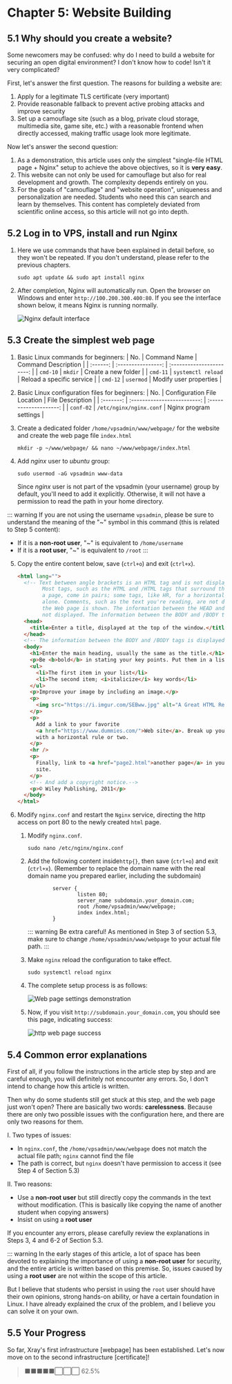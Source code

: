 # Chapter 5: Website Building

## 5.1 Why should you create a website?

Some newcomers may be confused: why do I need to build a website for securing an open digital environment? I don't know how to code! Isn't it very complicated?

First, let's answer the first question. The reasons for building a website are:

1. Apply for a legitimate TLS certificate (very important)
2. Provide reasonable fallback to prevent active probing attacks and improve security
3. Set up a camouflage site (such as a blog, private cloud storage, multimedia site, game site, etc.) with a reasonable frontend when directly accessed, making traffic usage look more legitimate.

Now let's answer the second question:

1. As a demonstration, this article uses only the simplest "single-file HTML page + Nginx" setup to achieve the above objectives, so it is **very easy**.
2. This website can not only be used for camouflage but also for real development and growth. The complexity depends entirely on you.
3. For the goals of "camouflage" and "website operation", uniqueness and personalization are needed. Students who need this can search and learn by themselves. This content has completely deviated from scientific online access, so this article will not go into depth.

## 5.2 Log in to VPS, install and run Nginx

1. Here we use commands that have been explained in detail before, so they won't be repeated. If you don't understand, please refer to the previous chapters.

   ```shell
   sudo apt update && sudo apt install nginx
   ```

2. After completion, Nginx will automatically run. Open the browser on Windows and enter `http://100.200.300.400:80`. If you see the interface shown below, it means Nginx is running normally.

   ![Nginx default interface](./ch05-img01-nginx-default-running.png)

## 5.3 Create the simplest web page

1. Basic Linux commands for beginners:
   | No. | Command Name | Command Description |
   | :------: | :----------------: | :-----------------------: |
   | `cmd-10` | `mkdir` | Create a new folder |
   | `cmd-11` | `systemctl reload` | Reload a specific service |
   | `cmd-12` | `usermod` | Modify user properties |

3. Basic Linux configuration files for beginners:
   | No. | Configuration File Location | File Description |
   | :-------: | :-------------------------: | :--------------------: |
   | `conf-02` | `/etc/nginx/nginx.conf` | Nginx program settings |

4. Create a dedicated folder `/home/vpsadmin/www/webpage/` for the website and create the web page file `index.html`
   ```shell
   mkdir -p ~/www/webpage/ && nano ~/www/webpage/index.html
   ```
5. Add _nginx_ user to _ubuntu_ group:
   ```shell
   sudo usermod -aG vpsadmin www-data
   ```
   Since _nginx_ user is not part of the vpsadmin (your username) group by default, you'll need to add it explicitly. Otherwise, it will not have a permission to read the path in your home directory.

::: warning
If you are not using the username `vpsadmin`, please be sure to understand the meaning of the "~" symbol in this command (this is related to Step 5 content):

- If it is a **non-root user**, "~" is equivalent to `/home/username`
- If it is a **root user**, "~" is equivalent to `/root`
  :::

5. Copy the entire content below, save (`ctrl+o`) and exit (`ctrl+x`).

   ```html
   <html lang="">
     <!-- Text between angle brackets is an HTML tag and is not displayed.
           Most tags, such as the HTML and /HTML tags that surround the contents of
           a page, come in pairs; some tags, like HR, for a horizontal rule, stand
           alone. Comments, such as the text you're reading, are not displayed when
           the Web page is shown. The information between the HEAD and /HEAD tags is
           not displayed. The information between the BODY and /BODY tags is displayed.-->
     <head>
       <title>Enter a title, displayed at the top of the window.</title>
     </head>
     <!-- The information between the BODY and /BODY tags is displayed.-->
     <body>
       <h1>Enter the main heading, usually the same as the title.</h1>
       <p>Be <b>bold</b> in stating your key points. Put them in a list:</p>
       <ul>
         <li>The first item in your list</li>
         <li>The second item; <i>italicize</i> key words</li>
       </ul>
       <p>Improve your image by including an image.</p>
       <p>
         <img src="https://i.imgur.com/SEBww.jpg" alt="A Great HTML Resource" />
       </p>
       <p>
         Add a link to your favorite
         <a href="https://www.dummies.com/">Web site</a>. Break up your page
         with a horizontal rule or two.
       </p>
       <hr />
       <p>
         Finally, link to <a href="page2.html">another page</a> in your own Web
         site.
       </p>
       <!-- And add a copyright notice.-->
       <p>© Wiley Publishing, 2011</p>
     </body>
   </html>
   ```

6. Modify `nginx.conf` and restart the `Nginx` service, directing the http access on port 80 to the newly created `html` page.

   1. Modify `nginx.conf`.

      ```shell
      sudo nano /etc/nginx/nginx.conf
      ```

   2. Add the following content inside`http{}`, then save (`ctrl+o`) and exit (`ctrl+x`). (Remember to replace the domain name with the real domain name you prepared earlier, including the subdomain)

      ```
              server {
                      listen 80;
                      server_name subdomain.your_domain.com;
                      root /home/vpsadmin/www/webpage;
                      index index.html;
              }
      ```

      ::: warning Be extra careful!
      As mentioned in Step 3 of section 5.3, make sure to change `/home/vpsadmin/www/webpage` to your actual file path.
      :::

   3. Make `nginx` reload the configuration to take effect.

      ```shell
      sudo systemctl reload nginx
      ```

   4. The complete setup process is as follows:

      ![Web page settings demonstration](./ch05-img02-nginx-conf-full.gif)

   5. Now, if you visit `http://subdomain.your_domain.com`, you should see this page, indicating success:

      ![http web page success](./ch05-img03-nginx-http-running.png)

## 5.4 Common error explanations

First of all, if you follow the instructions in the article step by step and are careful enough, you will definitely not encounter any errors. So, I don't intend to change how this article is written.

Then why do some students still get stuck at this step, and the web page just won't open? There are basically two words: **carelessness**. Because there are only two possible issues with the configuration here, and there are only two reasons for them.

I. Two types of issues:

- In `nginx.conf`, the `/home/vpsadmin/www/webpage` does not match the actual file path; `nginx` cannot find the file
- The path is correct, but `nginx` doesn't have permission to access it (see Step 4 of Section 5.3)

II. Two reasons:

- Use a **non-root user** but still directly copy the commands in the text without modification. (This is basically like copying the name of another student when copying answers)
- Insist on using a **root user**

If you encounter any errors, please carefully review the explanations in Steps 3, 4 and 6-2 of Section 5.3.

::: warning
In the early stages of this article, a lot of space has been devoted to explaining the importance of using a **non-root user** for security, and the entire article is written based on this premise. So, issues caused by using a **root user** are not within the scope of this article.

But I believe that students who persist in using the `root` user should have their own opinions, strong hands-on ability, or have a certain foundation in Linux. I have already explained the crux of the problem, and I believe you can solve it on your own.

## 5.5 Your Progress

So far, Xray's first infrastructure [webpage] has been established. Let's now move on to the second infrastructure [certificate]!

> ⬛⬛⬛⬛⬛⬜⬜⬜ 62.5%
